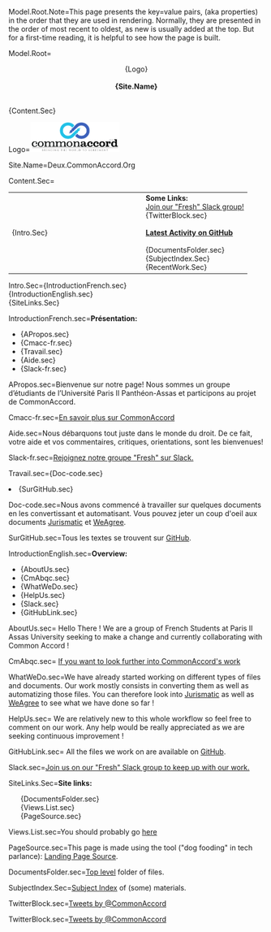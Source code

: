 Model.Root.Note=This page presents the key=value pairs, (aka properties) in the order that they are used in rendering.  Normally, they are presented in the order of most recent to oldest, as new is usually added at the top. But for a first-time reading, it is helpful to see how the page is built.  

Model.Root=<center>{Logo}<br><br><b>{Site.Name}</b></center></p><br>{Content.Sec}

Logo=<img src="image/cmacc-trans.png" style="width:35%" />

Site.Name=Deux.CommonAccord.Org

Content.Sec=<table><tr><td width="50%">{Intro.Sec}</td><td>   </td><td valign="top"><b>Some Links:</b><br><a href="https://cmacc-slack-add.herokuapp.com/">Join our "Fresh" Slack group!</a><br>{TwitterBlock.sec}<br><br><b><a href="https://github.com/CommonAccord/Cmacc-Paris2/commits/master">Latest Activity on GitHub</a></b><br><br>{DocumentsFolder.sec}<br>{SubjectIndex.Sec}<br>{RecentWork.Sec}</td></tr></table>

Intro.Sec={IntroductionFrench.sec}<br>{IntroductionEnglish.sec}<br>{SiteLinks.Sec}

IntroductionFrench.sec=<b>Présentation:</b><ul><li>{APropos.sec}<li>{Cmacc-fr.sec}<li>{Travail.sec}<li>{Aide.sec}<li>{Slack-fr.sec}</ul>

APropos.sec=Bienvenue sur notre page! Nous sommes un groupe d’étudiants de l’Université Paris II Panthéon-Assas et participons au projet de CommonAccord.


Cmacc-fr.sec=<a href="http://commonaccord.org">En savoir plus sur CommonAccord</a>


Aide.sec=Nous débarquons tout juste dans le monde du droit. De ce fait, votre aide et vos commentaires, critiques, orientations, sont les bienvenues!


Slack-fr.sec=<a href="https://cmacc-slack-add.herokuapp.com/">Rejoignez notre groupe "Fresh" sur Slack.</a>


Travail.sec={Doc-code.sec}<li>{SurGitHub.sec}

Doc-code.sec=Nous avons commencé à travailler sur quelques documents en les convertissant et automatisant. Vous pouvez jeter un coup d'oeil aux documents <a href="http://deux.commonaccord.org/index.php?action=list&file=/GH/Paris2/Jurismatic/">Jurismatic</a> et <a href="http://deux.commonaccord.org/index.php?action=list&file=/GH/Paris2/WeAgree/">WeAgree</a>.


SurGitHub.sec=Tous les textes se trouvent sur <a href="http://github.com/CommonAccord/Cmacc-Paris2">GitHub</a>.


IntroductionEnglish.sec=<b>Overview:</b><ul><li>{AboutUs.sec}<li>{CmAbqc.sec}<li>{WhatWeDo.sec}<li>{HelpUs.sec}<li>{Slack.sec}<li>{GitHubLink.sec}</ul>

AboutUs.sec= Hello There ! We are a group of French Students at Paris II Assas University seeking to make a change and currently collaborating with Common Accord ! 

CmAbqc.sec= <a href="http://commonaccord.org">If you want to look further into CommonAccord's work</a>

WhatWeDo.sec=We have already started working on different types of files and documents. Our work mostly consists in converting them as well as automatizing those files. You can therefore look into <a href="http://deux.commonaccord.org/index.php?action=list&file=/GH/Paris2/Jurismatic/">Jurismatic</a> as well as <a href="http://deux.commonaccord.org/index.php?action=list&file=/GH/Paris2/WeAgree/">WeAgree</a> to see what we have done so far ! 

HelpUs.sec= We are relatively new to this whole workflow so feel free to comment on our work. Any help would be really appreciated as we are seeking continuous improvement ! 

GitHubLink.sec= All the files we work on are available on <a href="http://github.com/CommonAccord/Cmacc-Paris2">GitHub</a>.

Slack.sec=<a href="https://cmacc-slack-add.herokuapp.com/">Join us on our "Fresh" Slack group to keep up with our work.</a>

SiteLinks.Sec=<b>Site links:</b><ul type=none><li>{DocumentsFolder.sec}<li>{Views.List.sec}<li>{PageSource.sec}</ul>

Views.List.sec=You should probably go <a href="http://deux.commonaccord.org/index.php?action=list&file=/GH/Paris2/">here</a> 

PageSource.sec=This page is made using the tool ("dog fooding" in tech parlance): <a href="index.php?action=source&file=S/About/Landing.md">Landing Page Source</a>.


DocumentsFolder.sec=<a href="index.php?action=list&file=/">Top level</a> folder of files.

SubjectIndex.Sec=<a href="index.php?action=list&file=/S/Index/">Subject Index</a> of (some) materials.


TwitterBlock.sec=<a class="twitter-timeline" href="https://twitter.com/CommonAccord/with_replies" data-widget-id="574817616360964096" width="600" height="300">Tweets by @CommonAccord</a><script>!function(d,s,id){var js,fjs=d.getElementsByTagName(s)[0],p=/^http:/.test(d.location)?'http':'https';if(!d.getElementById(id)){js=d.createElement(s);js.id=id;js.src=p+"://platform.twitter.com/widgets.js";fjs.parentNode.insertBefore(js,fjs);}}(document,"script","twitter-wjs");</script>

TwitterBlock.sec=<a class="twitter-timeline" href="https://twitter.com/CommonAccord/with_replies" data-widget-id="574817616360964096" width="600" height="300">Tweets by @CommonAccord</a><script>!function(d,s,id){var js,fjs=d.getElementsByTagName(s)[0],p=/^http:/.test(d.location)?'http':'https';if(!d.getElementById(id)){js=d.createElement(s);js.id=id;js.src=p+"://platform.twitter.com/widgets.js";fjs.parentNode.insertBefore(js,fjs);}}(document,"script","twitter-wjs");</script>
